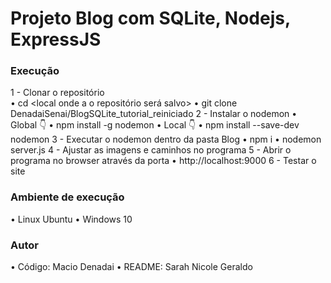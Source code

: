 # Projeto Blog com SQLite, Nodejs, ExpressJS

### Execução
1 - Clonar o repositório <br>
• cd <local onde a o repositório será salvo>
• git clone DenadaiSenai/BlogSQLite_tutorial_reiniciado
2 - Instalar o nodemon
• Global 👇
• npm install -g nodemon
• Local 👇
• npm install --save-dev nodemon
3 - Executar o nodemon dentro da pasta Blog
• npm i
• nodemon server.js
4 - Ajustar as imagens e caminhos no programa
5 - Abrir o programa no browser através da porta
• http://localhost:9000
6 - Testar o site

### Ambiente de execução
• Linux Ubuntu
• Windows 10

### Autor
• Código: Macio Denadai
• README: Sarah Nicole Geraldo
